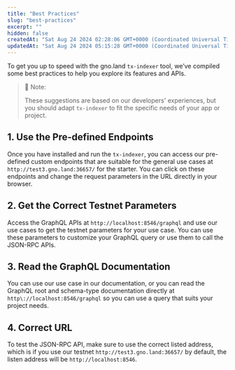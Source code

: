 ```yaml
---
title: "Best Practices"
slug: "best-practices"
excerpt: ""
hidden: false
createdAt: "Sat Aug 24 2024 02:28:06 GMT+0000 (Coordinated Universal Time)"
updatedAt: "Sat Aug 24 2024 05:15:28 GMT+0000 (Coordinated Universal Time)"
---
```

To get you up to speed with the gno.land `tx-indexer` tool, we’ve compiled some best practices to help you explore its features and APIs.

> 📘 Note:
> 
> These suggestions are based on our developers' experiences, but you should adapt `tx-indexer` to fit the specific needs of your app or project.

## 1. Use the Pre-defined Endpoints

Once you have installed and run the `tx-indexer`, you can access our pre-defined custom endpoints that are suitable for the general use cases at `http://test3.gno.land:36657/` for the starter. You can click on these endpoints and change the request parameters in the URL directly in your browser.

## 2. Get the Correct Testnet Parameters

Access the GraphQL APIs at `http://localhost:8546/graphql` and use our use cases to get the testnet parameters for your use case. You can use these parameters to customize your GraphQL query or use them to call the JSON-RPC APIs.

## 3. Read the GraphQL Documentation

You can use our use case in our documentation, or you can read the GraphQL root and schema-type documentation directly at `http\://localhost:8546/graphql` so you can use a query that suits your project needs.

## 4. Correct URL

To test the JSON-RPC API, make sure to use the correct listed address, which is if you use our testnet `http://test3.gno.land:36657/` by default, the listen address will be `http://localhost:8546`.
